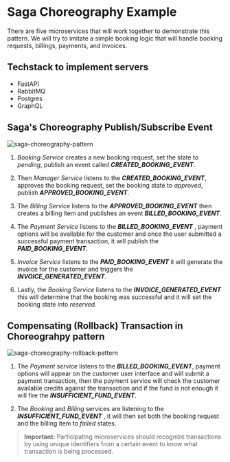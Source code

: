 # Saga Choreography Example

There are five microservices that will work together to demonstrate this pattern. We will try to imitate a simple booking logic that will handle booking requests, billings, payments, and invoices.

## Techstack to implement servers
- FastAPI
- RabbitMQ
- Postgres
- GraphQL

## Saga's Choreography Publish/Subscribe Event

![saga-choreography-pattern](https://github.com/roelzkie15/python-microservices-patterns/blob/f53b949850bb759730c4b97859ea9b7445a2b3e7/saga-choreograhpy-example/resources/saga-choreography-pattern.png)

1.	_Booking Service_ creates a new booking request, set the state to _pending_, publish an event called _**CREATED_BOOKING_EVENT**_.

1. Then _Manager Service_ listens to the _**CREATED_BOOKING_EVENT**_, approves the booking request, set the booking state to _approved_, publish _**APPROVED_BOOKING_EVENT**_.

1. The _Billing Service_ listens to the _**APPROVED_BOOKING_EVENT**_ then creates a billing item and publishes an event _**BILLED_BOOKING_EVENT**_.

1. The _Payment Service_ listens to the _**BILLED_BOOKING_EVENT**_ , payment options will be available for the customer and once the user submitted a successful payment transaction, it will publish the _**PAID_BOOKING_EVENT**_.

1.	_Invoice Service_ listens to the _**PAID_BOOKING_EVENT**_ it will generate the invoice for the customer and triggers the _**INVOICE_GENERATED_EVENT**_.

1. Lastly, the _Booking Service_ listens to the _**INVOICE_GENERATED_EVENT**_ this will determine that the booking was successful and it will set the booking state into _reserved_.

## Compensating (Rollback) Transaction in Choreograhpy pattern

![saga-choreography-rollback-pattern](https://github.com/roelzkie15/python-microservices-patterns/blob/f53b949850bb759730c4b97859ea9b7445a2b3e7/saga-choreograhpy-example/resources/saga-choreography-pattern-rollback.png)

1. The _Payment service_ listens to the _**BILLED_BOOKING_EVENT**_, payment options will appear on the customer user interface and will submit  a payment transaction, then the payment service will check the customer available credits against the transaction and if the fund is not enough it will fire the _**INSUFFICIENT_FUND_EVENT**_.

1. The _Booking_ and _Billing_ services are listening to the _**INSUFFICIENT_FUND_EVENT**_ , it will then set both the booking request and the billing item to _failed_ states.

> **Important:** Participating microservices should recognize transactions by using unique identifiers from a certain event to know what transaction is being processed.
